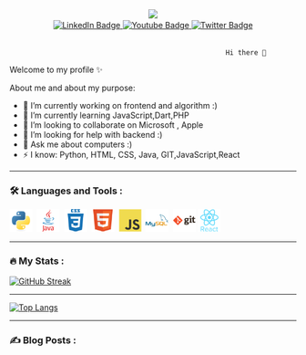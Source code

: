 
<div id="header" align="center">
  <img src="https://media.giphy.com/media/v1.Y2lkPTc5MGI3NjExN29yY2hkMXRhdDZodzBsYjV6emNlb201Z2tzMWczd25xNXVseG4wMSZlcD12MV9pbnRlcm5hbF9naWZfYnlfaWQmY3Q9Zw/R03zWv5p1oNSQd91EP/giphy.gif" width="200"/>
</div>
<div id="badges" align="center">
  <a href="https://www.linkedin.com/in/ulykpan-kaisar-660727288">
    <img src="https://img.shields.io/badge/LinkedIn-blue?style=for-the-badge&logo=linkedin&logoColor=white" alt="LinkedIn Badge"/>
  </a>
  <a href="UCPPv91jdZ7ULcjqAKgjC36g">
    <img src="https://img.shields.io/badge/YouTube-red?style=for-the-badge&logo=youtube&logoColor=white" alt="Youtube Badge"/>
  </a>
  <a href="[your-twitter-URL](https://x.com/Goldmeninalmaty?t=04e7oqjQxs4w1eF-VooMyA&s=09)">
    <img src="https://img.shields.io/badge/Twitter-blue?style=for-the-badge&logo=twitter&logoColor=white" alt="Twitter Badge"/>
  </a> <br>
  <img src="https://komarev.com/ghpvc/?username=Ulyk04&style=flat-square&color=blue" alt=""/>
</div>

                                                         Hi there 👋

Welcome to my profile ✨  

About me and about my purpose:

- 🔭 I’m currently working on frontend and algorithm :)
- 🌱 I’m currently learning JavaScript,Dart,PHP
- 👯 I’m looking to collaborate on Microsoft , Apple 
- 🤔 I’m looking for help with backend :)
- 💬 Ask me about computers :)
- ⚡ I know: Python, HTML, CSS, Java, GIT,JavaScript,React 

----------------------------
### :hammer_and_wrench: Languages and Tools :

<div>

   <img src="https://github.com/devicons/devicon/blob/master/icons/python/python-original.svg" title="Python" alt="Python" width="40" height="40"/>&nbsp;
   <img src="https://github.com/devicons/devicon/blob/master/icons/java/java-original-wordmark.svg" title="Java" alt="Java" width="40" height="40"/>&nbsp;
  <img src="https://github.com/devicons/devicon/blob/master/icons/css3/css3-plain-wordmark.svg"  title="CSS3" alt="CSS" width="40" height="40"/>&nbsp;
  <img src="https://github.com/devicons/devicon/blob/master/icons/html5/html5-original.svg" title="HTML5" alt="HTML" width="40" height="40"/>&nbsp;
  <img src="https://github.com/devicons/devicon/blob/master/icons/javascript/javascript-original.svg" title="JavaScript" alt="JavaScript" width="40" height="40"/>&nbsp;
  <img src="https://github.com/devicons/devicon/blob/master/icons/mysql/mysql-original-wordmark.svg" title="MySQL"  alt="MySQL" width="40" height="40"/>&nbsp;
  <img src="https://github.com/devicons/devicon/blob/master/icons/git/git-original-wordmark.svg" title="Git" alt="Git" width="40" height="40"/>
  <img src="https://github.com/devicons/devicon/blob/master/icons/react/react-original-wordmark.svg" title="React"  alt="React" width="40" height="40"/>&nbsp;
</div>



----------------------------------
### :fire: My Stats :
[![GitHub Streak](http://github-readme-streak-stats.herokuapp.com?user=Ulyk04&theme=dark&background=000000)](https://git.io/streak-stats)



---------------------------------

[![Top Langs](https://github-readme-stats.vercel.app/api/top-langs/?username=Ulyk04)](https://github.com/anuraghazra/github-readme-stats)


------------------------------------
### :writing_hand: Blog Posts :
